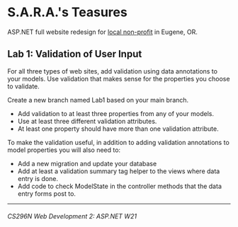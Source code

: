 # S.A.R.A.'s Teasures
ASP.NET full website redesign for [local non-profit](https://sarastreasures.org) in Eugene, OR.

## Lab 1: Validation of User Input
For all three types of web sites, add validation using data annotations to your models. Use validation that makes sense for the properties you choose to validate.

Create a new branch named Lab1 based on your main branch.
- Add validation to at least three properties from any of your models.
- Use at least three different validation attributes.
- At least one property should have more than one validation attribute.

To make the validation useful, in addition to adding validation annotations to model properties you will also need to:
- Add a new migration and update your database
- Add at least a validation summary tag helper to the views where data entry is done.
- Add code to check ModelState in the controller methods that the data entry forms post to.

---
###### CS296N Web Development 2: ASP.NET W21
